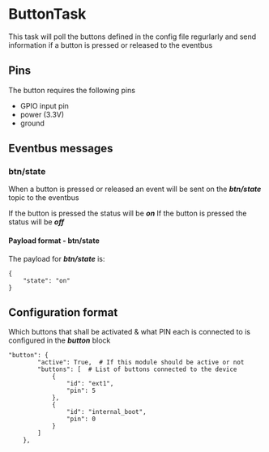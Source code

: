# ButtonTask
This task will poll the buttons defined in the config file regurlarly and send information if a button is pressed or released to the eventbus

## Pins
The button requires the following pins
- GPIO input pin
- power (3.3V)
- ground


## Eventbus messages
### btn/state
When a button is pressed or released an event will be sent on the ***btn/state*** topic to the eventbus

If the button is pressed the status will be ***on***
If the button is pressed the status will be ***off***


#### Payload format - btn/state
The payload for ***btn/state*** is:

```
{
    "state": "on"
}
```

## Configuration format
Which buttons that shall be activated & what PIN each is connected to is configured in the ***button*** block

```
"button": {
        "active": True,  # If this module should be active or not
        "buttons": [  # List of buttons connected to the device
            {
                "id": "ext1",
                "pin": 5
            },
            {
                "id": "internal_boot",
                "pin": 0
            }
        ]        
    },
```
